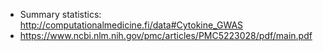 * Summary statistics: http://computationalmedicine.fi/data#Cytokine_GWAS
* https://www.ncbi.nlm.nih.gov/pmc/articles/PMC5223028/pdf/main.pdf
